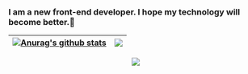 ### I am a new front-end developer. I hope my technology will become better.🐻
| <a href="https://github.com/anuraghazra/github-readme-stats"><img align="center" src="https://github-readme-stats.vercel.app/api?username=Turing-bot&show_icons=true&include_all_commits=true&theme=default&hide_border=true" alt="Anurag's github stats" /></a> | <a href="https://github.com/anuraghazra/github-readme-stats"><img align="center" src="https://github-readme-stats.vercel.app/api/top-langs/?username=Turing-bot&layout=compact&theme=default&hide_border=true" /></a> |
| ------------- | ------------- |

<div align="center">
	<img src="https://cdn.jsdelivr.net/gh/holic-x/holic-x/assets/github-contribution-grid-snake.svg" />
</div>
